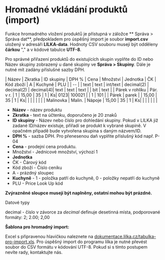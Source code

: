 # Hromadné vkládání produktů (import)

Funkce hromadného vložení produktů je přístupná v záložce ** Správa > Správa dat**, předpokladem pro úspěšný import je soubor **import.csv** uložený v adresáři **LILKA-data**. Hodnoty CSV souboru musejí být odděleny **čárkou** "," a v kódové tabulce **UTF-8**. 

Pro správné přiřazení produktů do existujících skupin vyplňte do ID nebo Název skupiny zobrazený u dané skupiny ve **Správa > Skupiny**. Dále je nutné mít zadány příslušné sazby DPH.

| Název | Zkratka | ID skupiny | DPH % | Cena | Množství | Jednotka | ČK | Kód zboží | A | Kuchyně | PLU |
| -- |
| text | text | int/text | decimal(2) | decimal(2) | decimal(4)| text | text | text |  | bit | text |
| Párek v rohlíku | Pár. v r. | 1 | 15,00 | 35 | 1 | Ks| 0123| 100021 |  | 1 | 101 |
| Párek | parek |  | 15,00 | 35 | 1 | Ks| | | | | | |
| Malinovka | Malin. | Nápoje  | 15,00 | 35 | 1 | Ks| | | | | | |

* **Název** - název produktu
* **Zkratka** - text na účtenku, doporučeno je 20 znaků
* **ID skupiny** - Název nebo číslo pro dohledání skupiny. Pokud v LILKA již zadané ID/název existuje, přiřadí se produkt k vybrané skupině. V opačném případě bude vytvořena skupina s daným názvem/ID.
* **DPH %** - sazba DPH. Pro přenesenou daň vyplňte příslušný kód např. P-04
* **Cena** - prodejní cena produktu.
* Množství - Jednicové množství, výchozí 1
* **Jednotka**
* ČK - Čárový kód
* Kód zboží - Číslo ceníku
* A - prázdný sloupec
* **Kuchyně** - 1 - položka patří do kuchyně, 0 - položky nepatří do kuchyně
* PLU - Price Look Up kód

**Zvýrazněné sloupce musejí být naplněny, ostatní mohou být prázdné.**

Datové typy

decimal - číslo v závorce za *decimal* definuje desetinná místa, podporované formáty: 2; 2.00; 2,00

**Šablona pro hromadný import:**

Excel s připravenou hlavičkou naleznete na [dokumentace.lilka.cz/tabulka-pro-import.xls](http://dokumentace.lilka.cz/tabulka-pro-import.xls). Pro úspěšný import do programu lilka je nutné převést soubor do CSV formátu v kódování UTF-8. Pokud si s tímto postupem nevíte rady, kontaktujte nás.